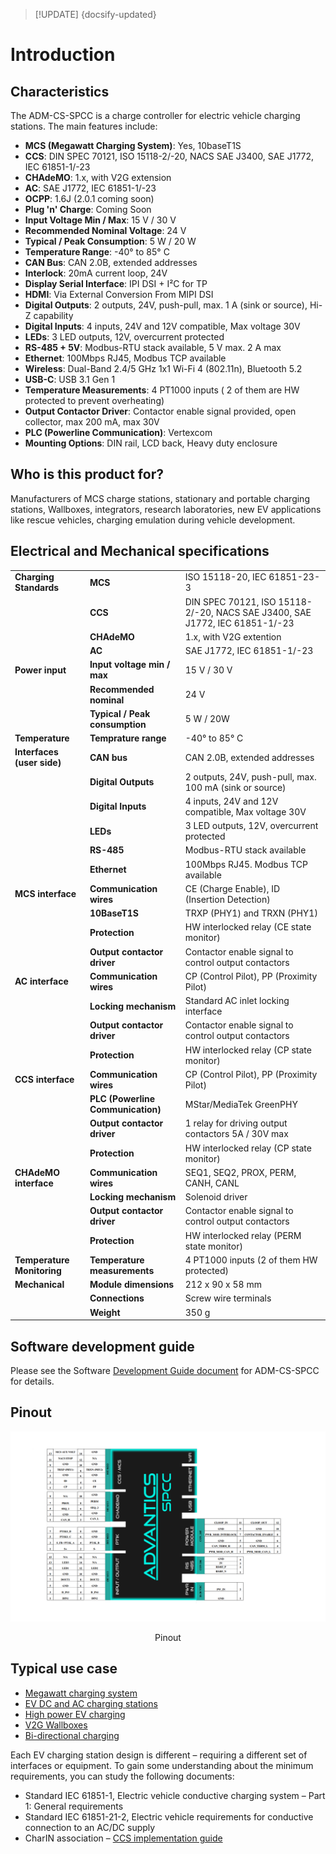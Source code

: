 > [!UPDATE] {docsify-updated}
# Introduction

## Characteristics

The ADM-CS-SPCC is a charge controller for electric vehicle charging stations. The main features include:

- **MCS (Megawatt Charging System)**: Yes, 10baseT1S
- **CCS**: DIN SPEC 70121, ISO 15118-2/-20, NACS SAE J3400, SAE J1772, IEC 61851-1/-23
- **CHAdeMO**: 1.x, with V2G extension
- **AC**: SAE J1772, IEC 61851-1/-23
- **OCPP**: 1.6J (2.0.1 coming soon)
- **Plug 'n' Charge**: Coming Soon
- **Input Voltage Min / Max**: 15 V / 30 V
- **Recommended Nominal Voltage**: 24 V
- **Typical / Peak Consumption**: 5 W / 20 W
- **Temperature Range**: -40° to 85° C
- **CAN Bus**: CAN 2.0B, extended addresses
- **Interlock**: 20mA current loop, 24V
- **Display Serial Interface**: IPI DSI + I²C for TP
- **HDMI**: Via External Conversion From MIPI DSI
- **Digital Outputs**: 2 outputs, 24V, push-pull, max. 1 A (sink or source), Hi-Z capability
- **Digital Inputs**: 4 inputs, 24V and 12V compatible, Max voltage 30V
- **LEDs**: 3 LED outputs, 12V, overcurrent protected
- **RS-485 + 5V**: Modbus-RTU stack available, 5 V max. 2 A max
- **Ethernet**: 100Mbps RJ45, Modbus TCP available
- **Wireless**: Dual-Band 2.4/5 GHz 1x1 Wi-Fi 4 (802.11n), Bluetooth 5.2
- **USB-C**: USB 3.1 Gen 1
- **Temperature Measurements**: 4 PT1000 inputs ( 2 of them are HW protected to prevent overheating)
- **Output Contactor Driver**: Contactor enable signal provided, open collector, max 200 mA, max 30V
- **PLC (Powerline Communication)**: Vertexcom
- **Mounting Options**: DIN rail, LCD back, Heavy duty enclosure



## Who is this product for?

Manufacturers of MCS charge stations, stationary and portable charging stations, Wallboxes, integrators, research laboratories, new EV applications like rescue vehicles, charging emulation during vehicle development.

## Electrical and Mechanical specifications


|       |                                            |                         |
|-----------------------------|-------------------------------------------------|----------------------------------------------------|
| **Charging Standards**      | **MCS**                                          | ISO 15118-20, IEC 61851-23-3                      |
|                             | **CCS**                                          | DIN SPEC 70121, ISO 15118-2/-20, NACS SAE J3400, SAE J1772, IEC 61851-1/-23|
|                             | **CHAdeMO**                                      | 1.x, with V2G extention                           |
|                             | **AC**                                           | SAE J1772, IEC 61851-1/-23                        |
| **Power input**             | **Input voltage min / max**                      | 15 V / 30 V                                       |
|                             | **Recommended nominal**                          | 24 V                                              |
|                             | **Typical / Peak consumption**                   | 5 W / 20W                                         |
| **Temperature**             | **Temprature range**                             | -40° to 85° C                                     |
| **Interfaces (user side)**  | **CAN bus**                                      | CAN 2.0B, extended addresses                      |
|                             | **Digital Outputs**                              | 2 outputs, 24V, push-pull, max. 100 mA (sink or source)|
|                             | **Digital Inputs**                               | 4 inputs, 24V and 12V compatible, Max voltage 30V |
|                             | **LEDs**                                         | 3 LED outputs, 12V, overcurrent protected         |
|                             | **RS-485**                                       | Modbus-RTU stack available                        |
|                             | **Ethernet**                                     | 100Mbps RJ45. Modbus TCP available                |
| **MCS interface**           | **Communication wires**                          | CE (Charge Enable), ID (Insertion Detection)      |
|                             | **10BaseT1S**                                    | TRXP (PHY1) and TRXN (PHY1)                       |
|                             | **Protection**                                   | HW interlocked relay (CE state monitor)           |
|                             | **Output contactor driver**                      | Contactor enable signal to control output contactors |
| **AC interface**            | **Communication wires**                          | CP (Control Pilot), PP (Proximity Pilot)          |
|                             | **Locking mechanism**                            | Standard AC inlet locking interface               |
|                             | **Output contactor driver**                      | Contactor enable signal to control output contactors |
|                             | **Protection**                                   | HW interlocked relay (CP state monitor)           |
| **CCS interface**           | **Communication wires**                          | CP (Control Pilot), PP (Proximity Pilot)          |
|                             | **PLC (Powerline Communication)**                | MStar/MediaTek GreenPHY                           |
|                             | **Output contactor driver**                      | 1 relay for driving output contactors 5A / 30V max|
|                             | **Protection**                                   | HW interlocked relay (CP state monitor)           |
| **CHAdeMO interface**       | **Communication wires**                          | SEQ1, SEQ2, PROX, PERM, CANH, CANL                |
|                             | **Locking mechanism**                            | Solenoid driver                                   |
|                             | **Output contactor driver**                      | Contactor enable signal to control output contactors |
|                             | **Protection**                                   | HW interlocked relay (PERM state monitor)         |
| **Temperature Monitoring**  | **Temperature measurements**                     | 4 PT1000 inputs (2 of them HW protected)                            |
| **Mechanical**              | **Module dimensions**                            | 212 x 90 x 58 mm                                  |
|                             | **Connections**                                  | Screw wire terminals                              |
|                             | **Weight**                                       | 350 g                                             |

## Software development guide

Please see the Software [Development Guide document](charge-controllers/sys3_user/README.md) for ADM-CS-SPCC for details.

## Pinout

![Pinout](images/SPCC_pinout2.png "Pinout")
</div>
<figcaption style="text-align: center">Pinout</figcaption>

## Typical use case

- [Megawatt charging system](https://advantics.fr/applications/ev-charging/mw-charging-system/)
- [EV DC and AC charging stations](https://advantics.fr/applications/ev-charging/charge-station-controller/)
- [High power EV charging](https://advantics.fr/applications/ev-charging/high-power-ev-charging/)
- [V2G Wallboxes](https://advantics.fr/applications/ev-charging/v2g-wallboxes/)
- [Bi-directional charging](https://advantics.fr/applications/ev-charging/bidirectional-charging/)

Each EV charging station design is different – requiring a different set of interfaces or equipment. To gain some understanding about the minimum requirements, you can study the following documents:
- Standard IEC 61851-1, Electric vehicle conductive charging system – Part 1: General requirements
- Standard IEC 61851-21-2, Electric vehicle requirements for conductive connection to an AC/DC supply
- CharIN association – [CCS implementation guide](https://www.charinev.org/ccs-at-a-glance/ccs-implementation-guideline/)
